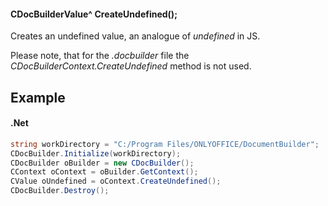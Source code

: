 #### CDocBuilderValue^ CreateUndefined();

Creates an undefined value, an analogue of *undefined* in JS.

Please note, that for the *.docbuilder* file the *CDocBuilderContext.CreateUndefined* method is not used.

## Example

#### .Net

```c#
string workDirectory = "C:/Program Files/ONLYOFFICE/DocumentBuilder";
CDocBuilder.Initialize(workDirectory);
CDocBuilder oBuilder = new CDocBuilder();
CContext oContext = oBuilder.GetContext();
CValue oUndefined = oContext.CreateUndefined();
CDocBuilder.Destroy();
```

